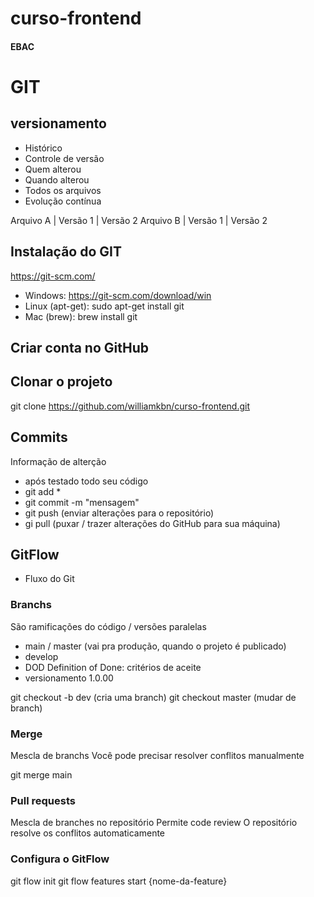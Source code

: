 # curso-frontend
#### EBAC
# GIT
## versionamento
 - Histórico
 - Controle de versão
 - Quem alterou
 - Quando alterou
 - Todos os arquivos
 - Evolução contínua


 Arquivo A | Versão 1 | Versão 2
 Arquivo B | Versão 1 | Versão 2

 ## Instalação do GIT
 https://git-scm.com/
 
 - Windows: https://git-scm.com/download/win
 - Linux (apt-get): sudo apt-get install git
 - Mac (brew): brew install git

 ## Criar conta no GitHub

 ## Clonar o projeto
 git clone https://github.com/williamkbn/curso-frontend.git

 ## Commits
 Informação de alterção
 - após testado todo seu código
 - git add *
 - git commit -m "mensagem"
 - git push (enviar alterações para o repositório)
 - gi pull (puxar / trazer alterações do GitHub para sua máquina)

 ## GitFlow
 - Fluxo do Git


 ### Branchs
 São ramificações do código / versões paralelas

 - main / master (vai pra produção, quando o projeto é publicado)
 - develop 
 - DOD Definition of Done: critérios de aceite
 - versionamento 1.0.00

 git checkout -b dev (cria uma branch)
 git checkout master (mudar de branch)
 
 
 ### Merge
 Mescla de branchs
 Você pode precisar resolver conflitos manualmente

 git merge main

 ### Pull requests
 Mescla de branches no repositório
 Permite code review
 O repositório resolve os conflitos automaticamente


 ### Configura o GitFlow
 git flow init
 git flow features start {nome-da-feature}